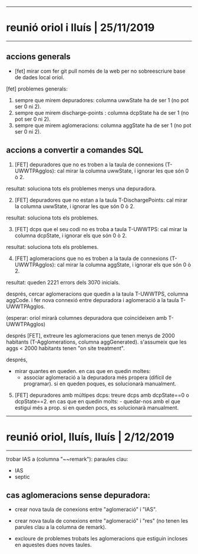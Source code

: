 --------------------------------------------------------------------------------
# reunió oriol i lluís | 25/11/2019
--------------------------------------------------------------------------------

## accions generals
  - [fet] mirar com fer git pull només de la web per no sobreescriure base de dades
    local oriol.

  [fet] problemes generals:
  1. sempre que mirem depuradores:       columna uwwState ha de ser 1 (no pot ser 0 ni 2).
  1. sempre que mirem discharge-points : columna dcpState ha de ser 1 (no pot ser 0 ni 2).
  1. sempre que mirem aglomeracions:     columna aggState ha de ser 1 (no pot ser 0 ni 2).

## accions a convertir a comandes SQL
  1. [FET] depuradores que no es troben a la taula de connexions (T-UWWTPAgglos):
  cal mirar la columna uwwState, i ignorar les que són 0 ò 2.

  resultat: soluciona tots els problemes menys una depuradora.

  2. [FET] depuradores que no estan a la taula T-DischargePoints:
  cal mirar la columna uwwState, i ignorar les que són 0 ò 2.

  resultat: soluciona tots els problemes.

  3. [FET] dcps que el seu codi no es troba a taula T-UWWTPS:
  cal mirar la columna dcpState, i ignorar els que són 0 ò 2.

  resultat: soluciona tots els problemes.

  4. [FET] aglomeracions que no es troben a la taula de connexions (T-UWWTPAgglos):
  cal mirar la columna aggState, i ignorar els que són 0 ò 2.

  resultat: queden 2221 errors dels 3070 inicials.

  després,
  cercar aglomeracions que quedin a la taula T-UWWTPS, columna aggCode.
  i fer nova connexió entre depuradora i aglomeració a la taula T-UWWTPAgglos.

  (esperar: oriol mirarà columnes depuradora que coincideixen amb T-UWWTPAgglos)

  després [FET],
  extreure les aglomeracions que tenen menys de 2000 habitants (T-Agglomerations,
  columna aggGenerated). s'assumeix que les aggs < 2000 habitants tenen "on site
  treatment".

  després,
  - mirar quantes en queden.
  en cas que en quedin moltes:
    - associar aglomeració a la depuradora més propera (difícil de programar).
  si en queden poques, es solucionarà manualment.

  5. [FET] depuradores amb múltipes dcps:
  treure dcps amb dcpState==0 o dcpState==2.
  en cas que en quedin molts:
    - quedar-nos amb el que estigui més a prop.
  si en queden pocs, es solucionarà manualment.

--------------------------------------------------------------------------------
# reunió oriol, lluís, lluís | 2/12/2019
--------------------------------------------------------------------------------

trobar IAS a (columna "~~remark"): paraules clau:
  - IAS
  - septic

## cas aglomeracions sense depuradora:

- crear nova taula de conexions entre "aglomeració" i "IAS".

- crear nova taula de conexions entre "aglomeració" i "res" (no tenen les
  parules clau a la columna de remark).

- excloure de problemes trobats les aglomeracions que estiguin incloses en
  aquestes dues noves taules.



